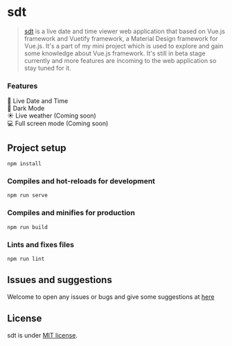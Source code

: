 # sdt

> [sdt](https://sdt.vercel.app/) is a live date and time viewer web application that based on Vue.js framework and Vuetify framework, a Material Design framework for Vue.js. It's a part of my mini project which is used to explore and gain some knowledge about Vue.js framework. It's still in beta stage currently and more features are incoming to the web application so stay tuned for it.

### Features

📆 Live Date and Time  
🌙 Dark Mode  
☀️ Live weather (Coming soon)  
💻 Full screen mode (Coming soon)

## Project setup
```
npm install
```

### Compiles and hot-reloads for development
```
npm run serve
```

### Compiles and minifies for production
```
npm run build
```

### Lints and fixes files
```
npm run lint
```

## Issues and suggestions
Welcome to open any issues or bugs and give some suggestions at [here](https://github.com/henzljw/sdt/issues)

## License
sdt is under [MIT license](https://opensource.org/licenses/MIT).
